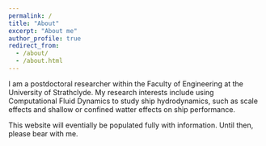 ```yaml
---
permalink: /
title: "About"
excerpt: "About me"
author_profile: true
redirect_from: 
  - /about/
  - /about.html
---
```



I am a postdoctoral researcher within the Faculty of Engineering at the University of Strathclyde. My research interests include using Computational Fluid Dynamics to study ship hydrodynamics, such as scale effects and shallow or confined watter effects on ship performance.

This website will eventially be populated fully with information. Until then, please bear with me.

